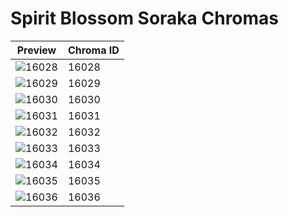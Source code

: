 # Spirit Blossom Soraka Chromas

| Preview | Chroma ID |
|---------|-----------|
| ![16028](https://raw.communitydragon.org/latest/plugins/rcp-be-lol-game-data/global/default/v1/champion-chroma-images/16/16028.png) | 16028 |
| ![16029](https://raw.communitydragon.org/latest/plugins/rcp-be-lol-game-data/global/default/v1/champion-chroma-images/16/16029.png) | 16029 |
| ![16030](https://raw.communitydragon.org/latest/plugins/rcp-be-lol-game-data/global/default/v1/champion-chroma-images/16/16030.png) | 16030 |
| ![16031](https://raw.communitydragon.org/latest/plugins/rcp-be-lol-game-data/global/default/v1/champion-chroma-images/16/16031.png) | 16031 |
| ![16032](https://raw.communitydragon.org/latest/plugins/rcp-be-lol-game-data/global/default/v1/champion-chroma-images/16/16032.png) | 16032 |
| ![16033](https://raw.communitydragon.org/latest/plugins/rcp-be-lol-game-data/global/default/v1/champion-chroma-images/16/16033.png) | 16033 |
| ![16034](https://raw.communitydragon.org/latest/plugins/rcp-be-lol-game-data/global/default/v1/champion-chroma-images/16/16034.png) | 16034 |
| ![16035](https://raw.communitydragon.org/latest/plugins/rcp-be-lol-game-data/global/default/v1/champion-chroma-images/16/16035.png) | 16035 |
| ![16036](https://raw.communitydragon.org/latest/plugins/rcp-be-lol-game-data/global/default/v1/champion-chroma-images/16/16036.png) | 16036 |